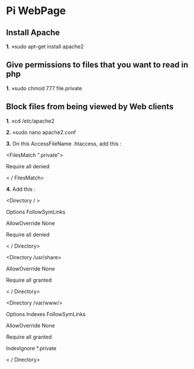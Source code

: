 # Pi WebPage

## Install Apache
**1.** »sudo apt-get install apache2

## Give permissions to files that you want to read in php
**1.** »sudo chmod 777 file.private

## Block files from being viewed by Web clients
**1.** »cd /etc/apache2

**2.** »sudo nano apache2.conf

**3.** On this AccessFileName .htaccess, add this :

<FilesMatch "\.private">

Require all denied

< / FilesMatch>

**4.** Add this :

<Directory / >

Options FollowSymLinks

AllowOverride None

Require all denied

< / Directory>

<Directory /usr/share>

AllowOverride None

Require all granted

< / Directory>

<Directory /var/www/>

Options Indexes FollowSymLinks

AllowOverride None

Require all granted

IndexIgnore *.private

< / Directory>
